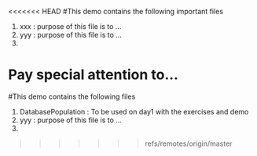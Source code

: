 <<<<<<< HEAD
#This demo contains the following important files
1. xxx : purpose of this file is to ...
2. yyy : purpose of this file is to ...
3. 

Pay special attention to...
=======
#This demo contains the following files
1. DatabasePopulation : To be used on day1 with the exercises and demo
2. yyy : purpose of this file is to ...
3. 
>>>>>>> refs/remotes/origin/master
